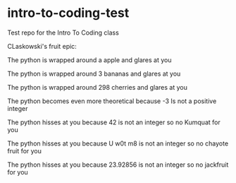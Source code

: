# intro-to-coding-test
Test repo for the Intro To Coding class


CLaskowski's fruit epic:

The python is wrapped around a apple and glares at you

The python is wrapped around 3 bananas and glares at you

The python is wrapped around 298 cherries and glares at you

The python becomes even more theoretical because -3 Is not a positive integer

The python hisses at you because 42 is not an integer so no Kumquat for you

The python hisses at you because U w0t m8 is not an integer so no chayote fruit for you

The python hisses at you because 23.92856 is not an integer so no jackfruit for you

